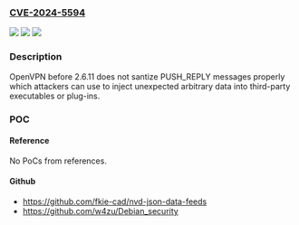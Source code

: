 ### [CVE-2024-5594](https://cve.mitre.org/cgi-bin/cvename.cgi?name=CVE-2024-5594)
![](https://img.shields.io/static/v1?label=Product&message=OpenVPN&color=blue)
![](https://img.shields.io/static/v1?label=Version&message=0%3C%202.6.11%20&color=brighgreen)
![](https://img.shields.io/static/v1?label=Vulnerability&message=Improper%20Validation%20of%20Specified%20Type%20of%20Input&color=brighgreen)

### Description

OpenVPN before 2.6.11 does not santize PUSH_REPLY messages properly which attackers can use to inject unexpected arbitrary data into third-party executables or plug-ins.

### POC

#### Reference
No PoCs from references.

#### Github
- https://github.com/fkie-cad/nvd-json-data-feeds
- https://github.com/w4zu/Debian_security

